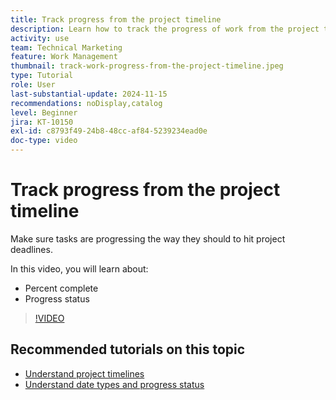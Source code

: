 ```yaml
---
title: Track progress from the project timeline
description: Learn how to track the progress of work from the project timeline in using percent complete and progress status.
activity: use
team: Technical Marketing
feature: Work Management
thumbnail: track-work-progress-from-the-project-timeline.jpeg
type: Tutorial
role: User
last-substantial-update: 2024-11-15
recommendations: noDisplay,catalog
level: Beginner
jira: KT-10150
exl-id: c8793f49-24b8-48cc-af84-5239234ead0e
doc-type: video
---
```

# Track progress from the project timeline

Make sure tasks are progressing the way they should to hit project deadlines. 

In this video, you will learn about:

* Percent complete
* Progress status

>[!VIDEO](https://video.tv.adobe.com/v/3438208/?quality=12&learn=on)


## Recommended tutorials on this topic

* [Understand project timelines](/help/manage-work/project-timelines/understand-project-timelines.md)
* [Understand date types and progress status](/help/manage-work/project-timelines/understand-task-dates-and-progress-status.md)

